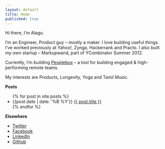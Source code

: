 ```yaml
---
layout: default
title: Home
published: true
---
```


Hi there, I’m Alagu.

I’m an Engineer, Product guy – mostly a maker. I love building useful things. I’ve worked previously at Yahoo!, Zynga, Hackerrank and Practo. I also built my own startup – Markupwand, part of YCombinator Summer 2012.

Currently, I’m building [Peoplebox](https://www.peoplebox.ai) – a tool for building engaged & high-performing remote teams.

My interests are Products, Longevity, Yoga and Tamil Music.

**Posts**

<ul>
  {% for post in site.posts %}
    <li>
      <span>{{post.date | date: '%B %Y'}}</span>
      <a href="{{ post.url }}">{{ post.title }}</a>
    </li>
  {% endfor %}
</ul>

**Elsewhere**

- [Twitter](http://twitter.com/alagu)
- [Facebook](http://facebook.com/alagu)
- [LinkedIn](https://www.linkedin.com/in/alagu2/)
- [Github](https://github.com/alagu)
